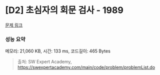 # [D2] 초심자의 회문 검사 - 1989 

[문제 링크](https://swexpertacademy.com/main/code/problem/problemDetail.do?contestProbId=AV5PyTLqAf4DFAUq) 

### 성능 요약

메모리: 21,060 KB, 시간: 133 ms, 코드길이: 465 Bytes



> 출처: SW Expert Academy, https://swexpertacademy.com/main/code/problem/problemList.do